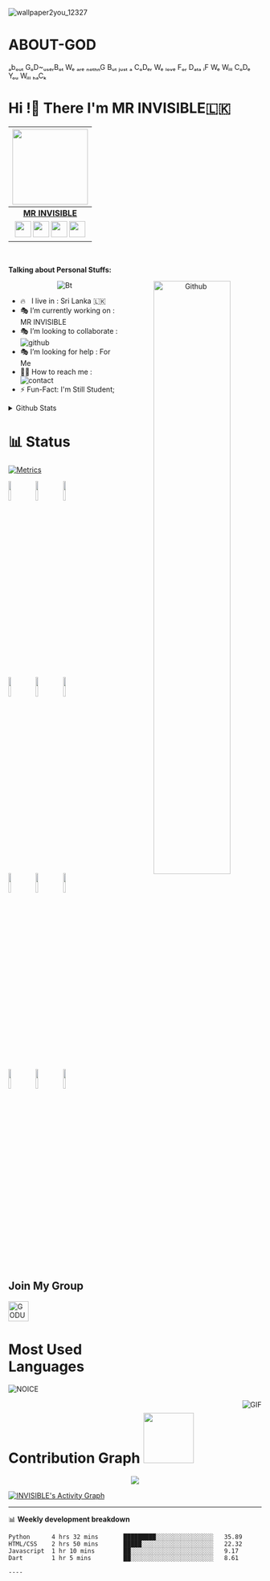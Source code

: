![wallpaper2you_12327](https://user-images.githubusercontent.com/104170029/164948090-3ee2cd5a-6ecd-41d8-a204-fd06e852aaf7.jpg)
# ABOUT-GOD
ₐbₒᵤₜ GₒD~ᵤₛₑᵣBₒₜ Wₑ ₐᵣₑ ₙₒₜₕₙG Bᵤₜ ⱼᵤₛₜ ₐ CₒDₑᵣ Wₑ ₗₒᵥₑ Fₒᵣ Dₐₜₐ ᵢF Wₑ Wᵢₗₗ CₒDₑ Yₒᵤ Wᵢₗₗ ₕₐCₖ

<!-- Your title -->
<h1><b> Hi !👋 There I'm MR INVISIBLE🇱🇰 </b></h1>



<!-- Your badges
You can use the website to generate badges: https://shields.io/
-->
| <a href="https://t.me/MRINVISIBLE_OFFICIAL"><img src="https://te.legra.ph/file/3fe79013833a76b47f282.jpg" width="150px" height="150px" /></a> |
|:---------------------------------------------------------------------------------------------------------------------------------------: |
|       **[MR INVISIBLE ](https://t.me/dihanrandila)**                                                                                |
| <a href="https://t.me/MRINVISIBLE_OFFICIAL"><img src="https://cdn4.iconfinder.com/data/icons/logos-and-brands/512/335_Telegram_logo-256.png" width="32px" height="32px"></a> <a href="https://t.me/MRINVISIBLE_OFFICIAL"><img src="https://cdn2.iconfinder.com/data/icons/social-icons-33/128/Instagram-256.png" width="32px" height="32px"></a>                                                                                                                                                                <a href="https://www.youtube.com/channel/UCJYoog0kYNDridrBlcvwMoQ"><img src="https://cdn3.iconfinder.com/data/icons/2018-social-media-logotypes/1000/2018_social_media_popular_app_logo_youtube-256.png" width="32px" height="32px"></a>              <a href="https://t.me/MRINVISIBLE_OFFICIAL"><img src="https://cdn2.iconfinder.com/data/icons/social-media-2285/512/1_Twitter_colored_svg-256.png" width="32px" height="32px">    




<br>




                                                               


<!-- Talking about you -->
**Talking about Personal Stuffs:**

<!-- Any image aligned to the right. Beware the width -->


<p align="center"><img src="https://user-images.githubusercontent.com/49580304/110318584-81067880-7fc2-11eb-8391-152d308e7f2b.gif" alt="Bt" />
<img width="55%" align="right" alt="Github" src="https://raw.githubusercontent.com/onimur/.github/master/.resources/git-header.svg" />  
  
-  🔥 &nbsp; I live in : Sri Lanka 🇱🇰  <br>
- 🎭 I’m currently working on : MR INVISIBLE <br>
-  🎭 I’m looking to collaborate : ![github](https://img.shields.io/badge/On-Github-black)  <br>
- 🎭 I’m looking for help : For  Me  <br>
- 🏴‍☠️ How to reach me : ![contact](https://img.shields.io/badge/Contact%20me-On%20Telegram-blue)
- ⚡️ Fun-Fact: I'm Still Student;

<details>
  <summary> Github Stats </summary>
  <br/>
<p align="left"> <a href="https://github.com/GODUSERBOT"><img src="https://github-profile-trophy.vercel.app/?username=GODUSERBOT&no-bg=true" alt="GODUSERBOT" /></a> </p>
</details>

# 📊 Status
[![Metrics](https://metrics.lecoq.io/GODUSERBOT?template=classic&base.header=0&base.metadata=0&isocalendar=1&languages=1&people=1&isocalendar.duration=half-year&languages.limit=8&languages.sections=most-used&languages.colors=github&languages.threshold=0%25&languages.indepth=false&languages.recent.load=300&languages.recent.days=14&people.limit=24&people.size=28&people.types=followers%2C%20following&people.identicons=false&people.shuffle=false&config.timezone=Asia%2FCalcutta)](https://t.me/dihanrandila)
 
  
  


  
  <!-- Your languages and tools. Be careful with the alignment. 
  You can use this sites to get logos: https://www.vectorlogo.zone or https://simpleicons.org/
  -->
  <code><img width="10%" src="https://www.vectorlogo.zone/logos/java/java-ar21.svg"></code>
  <code><img width="10%" src="https://www.vectorlogo.zone/logos/kotlinlang/kotlinlang-ar21.svg"></code>
  <code><img width="10%" src="https://www.vectorlogo.zone/logos/android/android-ar21.svg"></code>
  <br />
  <code><img width="10%" src="https://www.vectorlogo.zone/logos/gradle/gradle-ar21.svg"></code>
  <code><img width="10%" src="https://www.vectorlogo.zone/logos/circleci/circleci-ar21.svg"></code>
  <code><img width="10%" src="https://www.vectorlogo.zone/logos/json/json-ar21.svg"></code>
  <br />
  <code><img width="10%" src="https://www.vectorlogo.zone/logos/mysql/mysql-ar21.svg"></code>
  <code><img width="10%" src="https://www.vectorlogo.zone/logos/sqlite/sqlite-ar21.svg"></code>
  <code><img width="10%" src="https://www.vectorlogo.zone/logos/firebase/firebase-ar21.svg"></code>
  <br />
  <code><img width="10%" src="https://www.vectorlogo.zone/logos/git-scm/git-scm-ar21.svg"></code>
  <code><img width="10%" src="https://www.vectorlogo.zone/logos/yaml/yaml-ar21.svg"></code>
  <code><img width="10%" src="https://www.vectorlogo.zone/logos/gnu_bash/gnu_bash-ar21.svg"></code>
</p>

<!-- Your hits or visitors
site: http://hits.dwyl.com or https://visitor-badge.glitch.me
Both apis are in trouble due to the number of requests, if you know any other to register visitors, great
-->



## Join My Group
<a href="https://t.me/MRINVISIBLE_OFFICIAL" target="blank"><img align="center" src="https://upload-icon.s3.us-east-2.amazonaws.com/uploads/icons/png/1766858341556105723-512.png" alt="GODUSERBOT" height="40" width="40" /></a> &nbsp;&nbsp;
<!-- Your support, if you have it 
I created these images, feel free to use them.
-->
# Most Used Languages

![NOICE](https://github-readme-stats.vercel.app/api/top-langs/?username=GODUSERBOT)

<img align="right" alt="GIF" src="https://i.pinimg.com/originals/e4/26/70/e426702edf874b181aced1e2fa5c6cde.gif" />





# Contribution Graph <img src="https://octodex.github.com/images/daftpunktocat-thomas.gif" width=100px>

<p align="center">
  <a href="https://github.com/GODUSERBOT">
    <img src="https://github-readme-streak-stats.herokuapp.com/?user=dihanofficial#version3"/>
  </a>
</p>
<a href="h

  <a href="https://github.com/GODUSERBOT"><img alt="INVISIBLE's Activity Graph" src="https://activity-graph.herokuapp.com/graph?username=Dihanofficial&bg_color=1F222E&color=F8D866&line=F85D7F&point=FFFFFF&hide_border=true" /></a>



---
📊 **Weekly development breakdown**
<!--START_SECTION:waka-->
```text
Python      4 hrs 32 mins       █████████░░░░░░░░░░░░░░░░   35.89 
HTML/CSS    2 hrs 50 mins       █████░░░░░░░░░░░░░░░░░░░░   22.32 
Javascript  1 hr 10 mins        ██░░░░░░░░░░░░░░░░░░░░░░░   9.17 
Dart        1 hr 5 mins         ██░░░░░░░░░░░░░░░░░░░░░░░   8.61 

----



